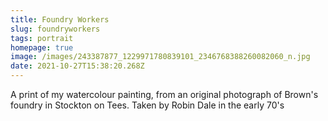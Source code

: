 ```yaml
---
title: Foundry Workers
slug: foundryworkers
tags: portrait
homepage: true
image: /images/243387877_1229971780839101_2346768388260082060_n.jpg
date: 2021-10-27T15:38:20.268Z
---
```

A print of my watercolour painting, from an original photograph of Brown's foundry in Stockton on Tees. Taken by Robin Dale in the early 70's
